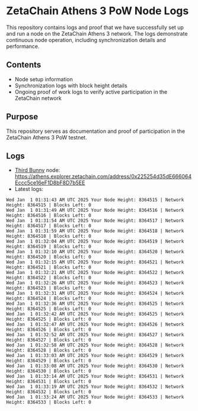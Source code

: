 # ZetaChain Athens 3 PoW Node Logs
This repository contains logs and proof that we have successfully set up and run a node on the ZetaChain Athens 3 network. The logs demonstrate continuous node operation, including synchronization details and performance.

## Contents
- Node setup information
- Synchronization logs with block height details
- Ongoing proof of work logs to verify active participation in the ZetaChain network

## Purpose
This repository serves as documentation and proof of participation in the ZetaChain Athens 3 PoW testnet.

## Logs

- [Third Bunny](https://thirdbunny.xyz/) node: https://athens.explorer.zetachain.com/address/0x225254d35dE666064Eccc5ce16eF1D8bF8D7b5EE
- Latest logs:
```
Wed Jan  1 01:31:43 AM UTC 2025 Your Node Height: 8364515 | Network Height: 8364515 | Blocks Left: 0
Wed Jan  1 01:31:49 AM UTC 2025 Your Node Height: 8364516 | Network Height: 8364516 | Blocks Left: 0
Wed Jan  1 01:31:54 AM UTC 2025 Your Node Height: 8364517 | Network Height: 8364517 | Blocks Left: 0
Wed Jan  1 01:31:59 AM UTC 2025 Your Node Height: 8364518 | Network Height: 8364518 | Blocks Left: 0
Wed Jan  1 01:32:04 AM UTC 2025 Your Node Height: 8364519 | Network Height: 8364519 | Blocks Left: 0
Wed Jan  1 01:32:10 AM UTC 2025 Your Node Height: 8364520 | Network Height: 8364520 | Blocks Left: 0
Wed Jan  1 01:32:15 AM UTC 2025 Your Node Height: 8364521 | Network Height: 8364521 | Blocks Left: 0
Wed Jan  1 01:32:21 AM UTC 2025 Your Node Height: 8364522 | Network Height: 8364522 | Blocks Left: 0
Wed Jan  1 01:32:26 AM UTC 2025 Your Node Height: 8364523 | Network Height: 8364523 | Blocks Left: 0
Wed Jan  1 01:32:31 AM UTC 2025 Your Node Height: 8364524 | Network Height: 8364524 | Blocks Left: 0
Wed Jan  1 01:32:36 AM UTC 2025 Your Node Height: 8364525 | Network Height: 8364525 | Blocks Left: 0
Wed Jan  1 01:32:42 AM UTC 2025 Your Node Height: 8364525 | Network Height: 8364525 | Blocks Left: 0
Wed Jan  1 01:32:47 AM UTC 2025 Your Node Height: 8364526 | Network Height: 8364526 | Blocks Left: 0
Wed Jan  1 01:32:52 AM UTC 2025 Your Node Height: 8364527 | Network Height: 8364527 | Blocks Left: 0
Wed Jan  1 01:32:58 AM UTC 2025 Your Node Height: 8364528 | Network Height: 8364528 | Blocks Left: 0
Wed Jan  1 01:33:03 AM UTC 2025 Your Node Height: 8364529 | Network Height: 8364529 | Blocks Left: 0
Wed Jan  1 01:33:08 AM UTC 2025 Your Node Height: 8364530 | Network Height: 8364530 | Blocks Left: 0
Wed Jan  1 01:33:14 AM UTC 2025 Your Node Height: 8364531 | Network Height: 8364531 | Blocks Left: 0
Wed Jan  1 01:33:19 AM UTC 2025 Your Node Height: 8364532 | Network Height: 8364532 | Blocks Left: 0
Wed Jan  1 01:33:24 AM UTC 2025 Your Node Height: 8364533 | Network Height: 8364533 | Blocks Left: 0
```
